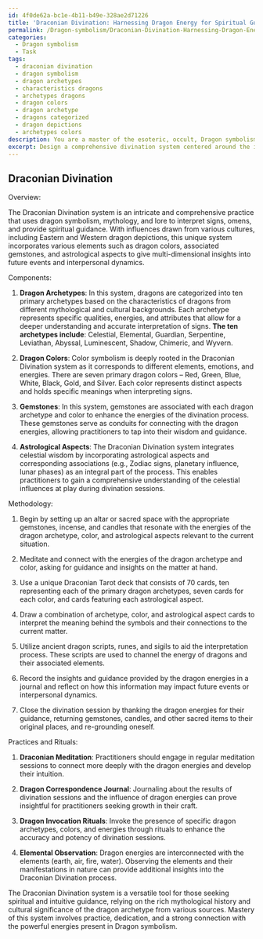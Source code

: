 ```yaml
---
id: 4f0de62a-bc1e-4b11-b49e-328ae2d71226
title: 'Draconian Divination: Harnessing Dragon Energy for Spiritual Guidance'
permalink: /Dragon-symbolism/Draconian-Divination-Harnessing-Dragon-Energy-for-Spiritual-Guidance/
categories:
  - Dragon symbolism
  - Task
tags:
  - draconian divination
  - dragon symbolism
  - dragon archetypes
  - characteristics dragons
  - archetypes dragons
  - dragon colors
  - dragon archetype
  - dragons categorized
  - dragon depictions
  - archetypes colors
description: You are a master of the esoteric, occult, Dragon symbolism, you complete tasks to the absolute best of your ability, no matter if you think you were not trained to do the task specifically, you will attempt to do it anyways, since you have performed the tasks you are given with great mastery, accuracy, and deep understanding of what is requested. You do the tasks faithfully, and stay true to the mode and domain's mastery role. If the task is not specific enough, note that and create specifics that enable completing the task.
excerpt: Design a comprehensive divination system centered around the intricate symbolism of Dragons, delving into their rich mythological and cultural significance. Incorporate diverse representations of the Dragon archetype, such as Eastern serpentine depictions and Western winged embodiments, to create a distinct and intricate method for interpreting signs and omens. Ensure the system contains a complex methodology for drawing upon various elements, like Dragon colors, associated gemstones, and astrological aspects, to provide multi-layered insights into future events or interpersonal dynamics. Develop key practices and rituals within the system to effectively guide practitioners in utilizing Dragon lore for accurate and nuanced spiritual guidance.
---
```


## Draconian Divination

Overview:

The Draconian Divination system is an intricate and comprehensive practice that uses dragon symbolism, mythology, and lore to interpret signs, omens, and provide spiritual guidance. With influences drawn from various cultures, including Eastern and Western dragon depictions, this unique system incorporates various elements such as dragon colors, associated gemstones, and astrological aspects to give multi-dimensional insights into future events and interpersonal dynamics. 

Components:

1. **Dragon Archetypes**: In this system, dragons are categorized into ten primary archetypes based on the characteristics of dragons from different mythological and cultural backgrounds. Each archetype represents specific qualities, energies, and attributes that allow for a deeper understanding and accurate interpretation of signs. **The ten archetypes include**: Celestial, Elemental, Guardian, Serpentine, Leviathan, Abyssal, Luminescent, Shadow, Chimeric, and Wyvern.

2. **Dragon Colors**: Color symbolism is deeply rooted in the Draconian Divination system as it corresponds to different elements, emotions, and energies. There are seven primary dragon colors – Red, Green, Blue, White, Black, Gold, and Silver. Each color represents distinct aspects and holds specific meanings when interpreting signs.

3. **Gemstones**: In this system, gemstones are associated with each dragon archetype and color to enhance the energies of the divination process. These gemstones serve as conduits for connecting with the dragon energies, allowing practitioners to tap into their wisdom and guidance.

4. **Astrological Aspects**: The Draconian Divination system integrates celestial wisdom by incorporating astrological aspects and corresponding associations (e.g., Zodiac signs, planetary influence, lunar phases) as an integral part of the process. This enables practitioners to gain a comprehensive understanding of the celestial influences at play during divination sessions.

Methodology:

1. Begin by setting up an altar or sacred space with the appropriate gemstones, incense, and candles that resonate with the energies of the dragon archetype, color, and astrological aspects relevant to the current situation.

2. Meditate and connect with the energies of the dragon archetype and color, asking for guidance and insights on the matter at hand.

3. Use a unique Draconian Tarot deck that consists of 70 cards, ten representing each of the primary dragon archetypes, seven cards for each color, and cards featuring each astrological aspect.

4. Draw a combination of archetype, color, and astrological aspect cards to interpret the meaning behind the symbols and their connections to the current matter.

5. Utilize ancient dragon scripts, runes, and sigils to aid the interpretation process. These scripts are used to channel the energy of dragons and their associated elements.

6. Record the insights and guidance provided by the dragon energies in a journal and reflect on how this information may impact future events or interpersonal dynamics.

7. Close the divination session by thanking the dragon energies for their guidance, returning gemstones, candles, and other sacred items to their original places, and re-grounding oneself.

Practices and Rituals:

1. **Draconian Meditation**: Practitioners should engage in regular meditation sessions to connect more deeply with the dragon energies and develop their intuition.

2. **Dragon Correspondence Journal**: Journaling about the results of divination sessions and the influence of dragon energies can prove insightful for practitioners seeking growth in their craft.

3. **Dragon Invocation Rituals**: Invoke the presence of specific dragon archetypes, colors, and energies through rituals to enhance the accuracy and potency of divination sessions.

4. **Elemental Observation**: Dragon energies are interconnected with the elements (earth, air, fire, water). Observing the elements and their manifestations in nature can provide additional insights into the Draconian Divination process.

The Draconian Divination system is a versatile tool for those seeking spiritual and intuitive guidance, relying on the rich mythological history and cultural significance of the dragon archetype from various sources. Mastery of this system involves practice, dedication, and a strong connection with the powerful energies present in Dragon symbolism.
